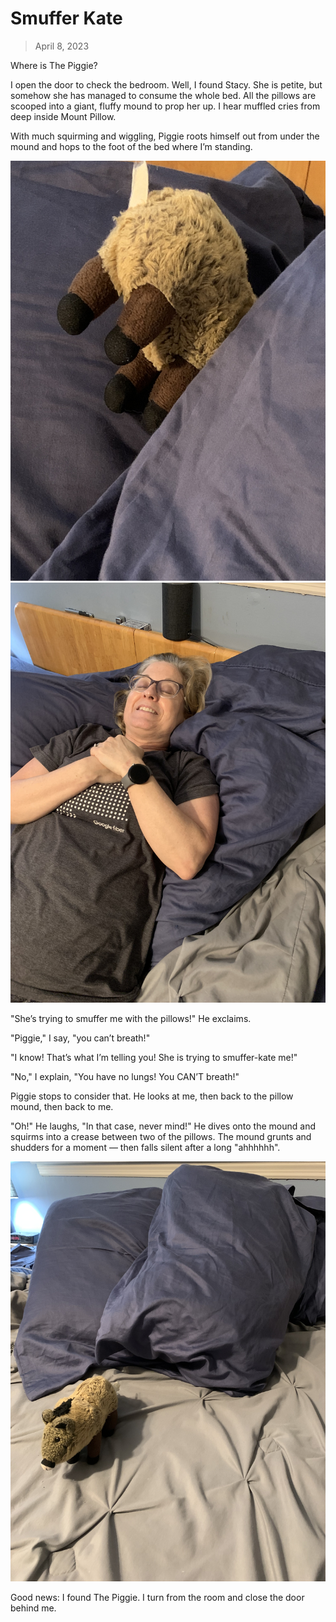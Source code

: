 # Smuffer Kate

> April 8, 2023

Where is The Piggie?

I open the door to check the bedroom. Well, I found Stacy. She is petite, but somehow she has managed to consume the whole bed. All the pillows are scooped into a giant, fluffy mound to prop her up. I hear muffled cries from deep inside Mount Pillow.

With much squirming and wiggling, Piggie roots himself out from under the mound and hops to the foot of the bed where I’m standing.

![](smuffer1.jpg)
![](smuffer3.jpg)

"She’s trying to smuffer me with the pillows!" He exclaims.

"Piggie," I say, "you can’t breath!"

"I know! That’s what I’m telling you! She is trying to smuffer-kate me!"

"No," I explain, "You have no lungs! You CAN’T breath!"

Piggie stops to consider that. He looks at me, then back to the pillow mound, then back to me.

"Oh!" He laughs, "In that case, never mind!" He dives onto the mound and squirms into a crease between two of the pillows. The mound grunts and shudders for a moment — then falls silent after a long "ahhhhhh".

![](smuffer2.jpg)

Good news: I found The Piggie. I turn from the room and close the door behind me.
